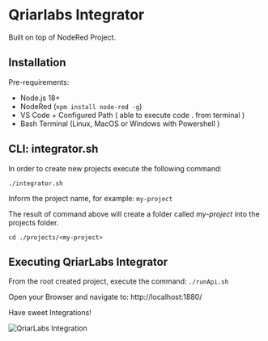 # Qriarlabs Integrator

Built on top of NodeRed Project.

## Installation

Pre-requirements:

* Node.js 18+
* NodeRed (```npm install node-red -g```)
* VS Code + Configured Path ( able to execute code . from terminal )
* Bash Terminal (Linux, MacOS or Windows with Powershell )

## CLI: integrator.sh 

In order to create new projects execute the following command: 

```./integrator.sh```

Inform the project name, for example: ```my-project```

The result of command above will create a folder called *my-project* into the projects folder.

```cd ./projects/<my-project> ```

## Executing QriarLabs Integrator

From the root created project, execute the command: ```./runApi.sh```

Open your Browser and navigate to: http://localhost:1880/

Have sweet Integrations!

![QriarLabs Integration](https://github.com/qriar-labs/qriarlabs-integrator/blob/b20d31da585807412bdbb93b45ea6effc5bbd27c/base/clean/static/screenshot.png?raw=true)
